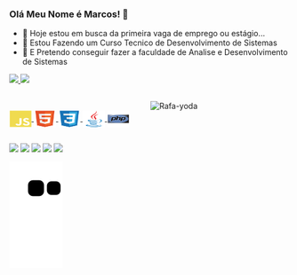 ### Olá Meu Nome é Marcos! 👋

- 🔭 Hoje estou em busca da primeira vaga de emprego ou estágio...
- 🌱 Estou Fazendo um Curso Tecnico de Desenvolvimento de Sistemas
- 🔭 E Pretendo conseguir fazer a faculdade de Analise e Desenvolvimento de Sistemas 

<div>
  <a href="https://github.com/MarcosT-800">
  <img height="180em" src="https://github-readme-stats.vercel.app/api?username=MarcosT-800&show_icons=true&theme=dark&include_all_commits=true&count_private=true"/>
  <img height="180em" src="https://github-readme-stats.vercel.app/api/top-langs/?username=MarcosT-800&layout=compact&langs_count=7&theme=dark"/>
</div>
  <img align="right" alt="Rafa-yoda" height="250" width="250" src="https://c.tenor.com/mCnYpxDDsD0AAAAM/get-over-here.gif">
</div>
  
  
  ##
  
  
  <div style="display: inline_block"><br>
  <img align="center" alt="Rafa-Js" height="30" width="40" src="https://raw.githubusercontent.com/devicons/devicon/master/icons/javascript/javascript-plain.svg">
 
 
  <img align="center" alt="Rafa-HTML" height="30" width="40" src="https://raw.githubusercontent.com/devicons/devicon/master/icons/html5/html5-original.svg">
  <img align="center" alt="Rafa-CSS" height="30" width="40" src="https://raw.githubusercontent.com/devicons/devicon/master/icons/css3/css3-original.svg">
  <img align="center" alt="Java" height="30" width="40" src="https://raw.githubusercontent.com/devicons/devicon/master/icons/java/java-original.svg">
    <img align="center" alt="Java" height="30" width="40" src="https://raw.githubusercontent.com/devicons/devicon/master/icons/php/php-original.svg">
</div>
 
  
  ## 
  
  <div> 
  <a href="https://www.youtube.com/channel/UCDSYFgjuwGaazkscfxlg6bA/featured" target="_blank"><img src="https://img.shields.io/badge/YouTube-FF0000?style=for-the-badge&logo=youtube&logoColor=white" target="_blank"></a>
     <a href="https://www.instagram.com/markusalves15/" target="_blank"><img src="https://img.shields.io/badge/-Instagram-%23E4405F?style=for-the-badge&logo=instagram&logoColor=white" target="_blank"></a>
     <a href="https://discord.gg/G9GPg5SA75" target="_blank"><img src="https://img.shields.io/badge/Discord-7289DA?style=for-the-badge&logo=discord&logoColor=white" target="_blank"></a> 
   <a href = "marcosalvesjr007@gmail.com"><img src="https://img.shields.io/badge/-Gmail-%23333?style=for-the-badge&logo=gmail&logoColor=white" target="_blank"></a>
  <a href="https://www.linkedin.com/in/marcos-alves-b2934a203/" target="_blank"><img src="https://img.shields.io/badge/-LinkedIn-%230077B5?style=for-the-badge&logo=linkedin&logoColor=white" target="_blank"></a> 
 
  ![Snake animation](https://github.com/rafaballerini/rafaballerini/blob/output/github-contribution-grid-snake.svg)
 
</div>
